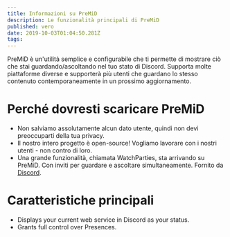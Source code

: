 ```yaml
---
title: Informazioni su PreMiD
description: Le funzionalità principali di PreMiD
published: vero
date: 2019-10-03T01:04:50.281Z
tags:
---
```


PreMiD è un'utilità semplice e configurabile che ti permette di mostrare ciò che stai guardando/ascoltando nel tuo stato di Discord. Supporta molte piattaforme diverse e supporterà più utenti che guardano lo stesso contenuto contemporaneamente in un prossimo aggiornamento.

# Perché dovresti scaricare PreMiD
- Non salviamo assolutamente alcun dato utente, quindi non devi preoccuparti della tua privacy.
- Il nostro intero progetto è open-source! Vogliamo lavorare con i nostri utenti - non contro di loro.
- Una grande funzionalità, chiamata WatchParties, sta arrivando su PreMiD. Con inviti per guardare e ascoltare simultaneamente. Fornito da [Discord](https://discordapp.com/).

# Caratteristiche principali
- Displays your current web service in Discord as your status.
- Grants full control over Presences.